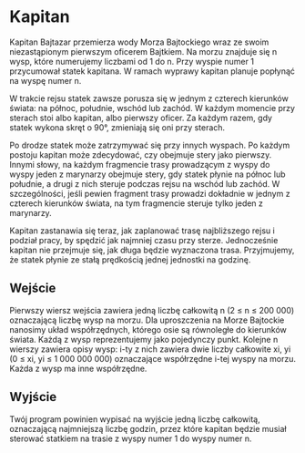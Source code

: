 # Kapitan

Kapitan Bajtazar przemierza wody Morza Bajtockiego wraz ze swoim niezastąpionym pierwszym oficerem Bajtkiem. Na morzu znajduje się n wysp, które numerujemy liczbami od 1 do n. Przy wyspie numer 1 przycumował statek kapitana. W ramach wyprawy kapitan planuje popłynąć na wyspę numer n.

W trakcie rejsu statek zawsze porusza się w jednym z czterech kierunków świata: na północ, południe, wschód lub zachód. W każdym momencie przy sterach stoi albo kapitan, albo pierwszy oficer. Za każdym razem, gdy statek wykona skręt o 90°, zmieniają się oni przy sterach.

Po drodze statek może zatrzymywać się przy innych wyspach. Po każdym postoju kapitan może zdecydować, czy obejmuje stery jako pierwszy. Innymi słowy, na każdym fragmencie trasy prowadzącym z wyspy do wyspy jeden z marynarzy obejmuje stery, gdy statek płynie na północ lub południe, a drugi z nich steruje podczas rejsu na wschód lub zachód. W szczególności, jeśli pewien fragment trasy prowadzi dokładnie w jednym z czterech kierunków świata, na tym fragmencie steruje tylko jeden z marynarzy.

Kapitan zastanawia się teraz, jak zaplanować trasę najbliższego rejsu i podział pracy, by spędzić jak najmniej czasu przy sterze. Jednocześnie kapitan nie przejmuje się, jak długa będzie wyznaczona trasa. Przyjmujemy, że statek płynie ze stałą prędkością jednej jednostki na godzinę.

## Wejście

Pierwszy wiersz wejścia zawiera jedną liczbę całkowitą n (2 ≤ n ≤ 200 000) oznaczającą liczbę wysp na morzu. Dla uproszczenia na Morze Bajtockie nanosimy układ współrzędnych, którego osie są równoległe do kierunków świata. Każdą z wysp reprezentujemy jako pojedynczy punkt. Kolejne n wierszy zawiera opisy wysp: i-ty z nich zawiera dwie liczby całkowite xi, yi (0 ≤ xi, yi ≤ 1 000 000 000) oznaczające współrzędne i-tej wyspy na morzu. Każda z wysp ma inne współrzędne.

## Wyjście

Twój program powinien wypisać na wyjście jedną liczbę całkowitą, oznaczającą najmniejszą liczbę godzin, przez które kapitan będzie musiał sterować statkiem na trasie z wyspy numer 1 do wyspy numer n.
